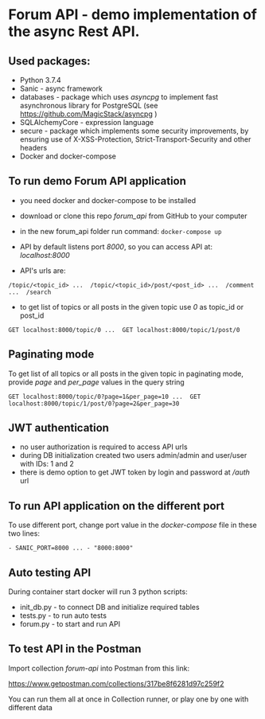 # Forum API - demo implementation of the async Rest API.

## Used packages:
- Python 3.7.4
- Sanic - async framework
- databases - package which uses *asyncpg* to implement fast asynchronous library for PostgreSQL  (see https://github.com/MagicStack/asyncpg )
- SQLAlchemyCore - expression language
- secure - package which implements some security improvements, by ensuring use of X-XSS-Protection, Strict-Transport-Security and other headers 
- Docker and docker-compose

## To run demo Forum API application
- you need docker and docker-compose to be installed
- download or clone this repo *forum_api* from GitHub to your computer
- in the new forum_api folder run command: 
`
docker-compose up
`

- API by default listens port *8000*, so you can access API at: *localhost:8000*
- API's urls are:

`
/topic/<topic_id> ... 
/topic/<topic_id>/post/<post_id> ... 
/comment ... 
/search
`

- to get list of topics or all posts in the given topic use *0* as topic_id or post_id

`
GET localhost:8000/topic/0 ... 
GET localhost:8000/topic/1/post/0
`

## Paginating mode
To get list of all topics or all posts in the given topic in paginating mode, provide *page* and *per_page* values in the query string

`
GET localhost:8000/topic/0?page=1&per_page=10 ... 
GET localhost:8000/topic/1/post/0?page=2&per_page=30
`

## JWT authentication 
- no user authorization is required to access API urls 
- during DB initialization created two users admin/admin and user/user 
with IDs: 1 and 2
- there is demo option to get JWT token by login and password at */auth* url


## To run API application on the different port
To use different port, change port value in the *docker-compose* file in these two lines:

`
    - SANIC_PORT=8000
    ...
    - "8000:8000"
`
## Auto testing API
During container start docker will run 3 python scripts:
- init_db.py - to connect DB and initialize required tables
- tests.py - to run auto tests 
- forum.py - to start and run API 

## To test API in the Postman
Import collection *forum-api* into Postman from this link:

https://www.getpostman.com/collections/317be8f6281d97c259f2

You can run them all at once in Collection runner, or play one by one with different data

